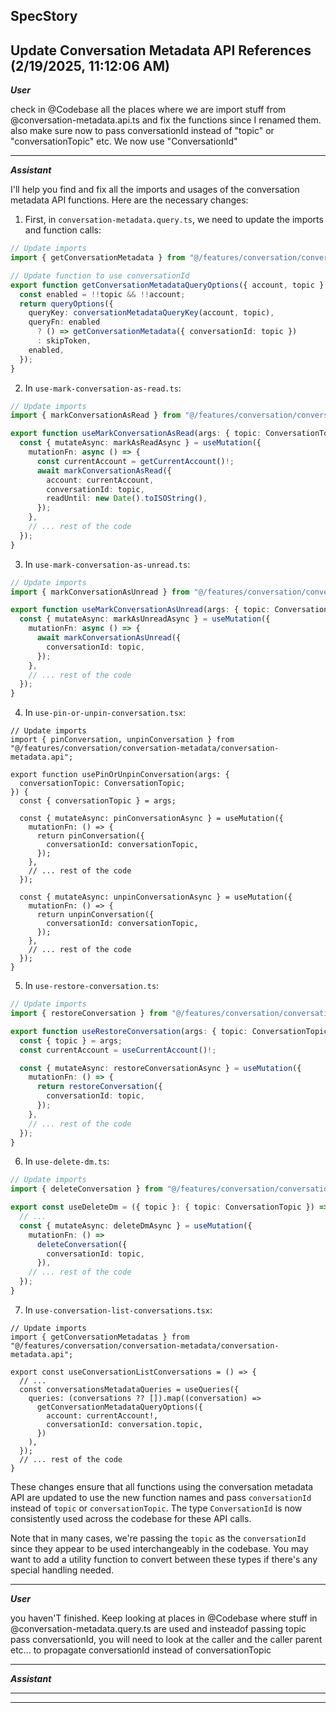 ## SpecStory

## Update Conversation Metadata API References (2/19/2025, 11:12:06 AM)

_**User**_

check in @Codebase  all the places where we are import stuff from @conversation-metadata.api.ts and fix the functions since I renamed them. also make sure now to pass conversationId instead of "topic" or "conversationTopic" etc. We now use "ConversationId"

---

_**Assistant**_

I'll help you find and fix all the imports and usages of the conversation metadata API functions. Here are the necessary changes:

1. First, in `conversation-metadata.query.ts`, we need to update the imports and function calls:

```typescript:features/conversation/conversation-metadata/conversation-metadata.query.ts
// Update imports
import { getConversationMetadata } from "@/features/conversation/conversation-metadata/conversation-metadata.api";

// Update function to use conversationId
export function getConversationMetadataQueryOptions({ account, topic }: IArgs) {
  const enabled = !!topic && !!account;
  return queryOptions({
    queryKey: conversationMetadataQueryKey(account, topic),
    queryFn: enabled
      ? () => getConversationMetadata({ conversationId: topic })
      : skipToken,
    enabled,
  });
}
```

2. In `use-mark-conversation-as-read.ts`:

```typescript:features/conversation/hooks/use-mark-conversation-as-read.ts
// Update imports
import { markConversationAsRead } from "@/features/conversation/conversation-metadata/conversation-metadata.api";

export function useMarkConversationAsRead(args: { topic: ConversationTopic }) {
  const { mutateAsync: markAsReadAsync } = useMutation({
    mutationFn: async () => {
      const currentAccount = getCurrentAccount()!;
      await markConversationAsRead({
        account: currentAccount,
        conversationId: topic,
        readUntil: new Date().toISOString(),
      });
    },
    // ... rest of the code
  });
}
```

3. In `use-mark-conversation-as-unread.ts`:

```typescript:features/conversation/hooks/use-mark-conversation-as-unread.ts
// Update imports
import { markConversationAsUnread } from "@/features/conversation/conversation-metadata/conversation-metadata.api";

export function useMarkConversationAsUnread(args: { topic: ConversationTopic }) {
  const { mutateAsync: markAsUnreadAsync } = useMutation({
    mutationFn: async () => {
      await markConversationAsUnread({
        conversationId: topic,
      });
    },
    // ... rest of the code
  });
}
```

4. In `use-pin-or-unpin-conversation.tsx`:

```typescript:features/conversation-list/hooks/use-pin-or-unpin-conversation.tsx
// Update imports
import { pinConversation, unpinConversation } from "@/features/conversation/conversation-metadata/conversation-metadata.api";

export function usePinOrUnpinConversation(args: {
  conversationTopic: ConversationTopic;
}) {
  const { conversationTopic } = args;

  const { mutateAsync: pinConversationAsync } = useMutation({
    mutationFn: () => {
      return pinConversation({
        conversationId: conversationTopic,
      });
    },
    // ... rest of the code
  });

  const { mutateAsync: unpinConversationAsync } = useMutation({
    mutationFn: () => {
      return unpinConversation({
        conversationId: conversationTopic,
      });
    },
    // ... rest of the code
  });
}
```

5. In `use-restore-conversation.ts`:

```typescript:features/conversation-list/hooks/use-restore-conversation.ts
// Update imports
import { restoreConversation } from "@/features/conversation/conversation-metadata/conversation-metadata.api";

export function useRestoreConversation(args: { topic: ConversationTopic }) {
  const { topic } = args;
  const currentAccount = useCurrentAccount()!;

  const { mutateAsync: restoreConversationAsync } = useMutation({
    mutationFn: () => {
      return restoreConversation({
        conversationId: topic,
      });
    },
    // ... rest of the code
  });
}
```

6. In `use-delete-dm.ts`:

```typescript:features/conversation-list/hooks/use-delete-dm.ts
// Update imports
import { deleteConversation } from "@/features/conversation/conversation-metadata/conversation-metadata.api";

export const useDeleteDm = ({ topic }: { topic: ConversationTopic }) => {
  // ...
  const { mutateAsync: deleteDmAsync } = useMutation({
    mutationFn: () =>
      deleteConversation({
        conversationId: topic,
      }),
    // ... rest of the code
  });
}
```

7. In `use-conversation-list-conversations.tsx`:

```typescript:features/conversation-list/use-conversation-list-conversations.tsx
// Update imports
import { getConversationMetadatas } from "@/features/conversation/conversation-metadata/conversation-metadata.api";

export const useConversationListConversations = () => {
  // ...
  const conversationsMetadataQueries = useQueries({
    queries: (conversations ?? []).map((conversation) =>
      getConversationMetadataQueryOptions({
        account: currentAccount!,
        conversationId: conversation.topic,
      })
    ),
  });
  // ... rest of the code
}
```

These changes ensure that all functions using the conversation metadata API are updated to use the new function names and pass `conversationId` instead of `topic` or `conversationTopic`. The type `ConversationId` is now consistently used across the codebase for these API calls.

Note that in many cases, we're passing the `topic` as the `conversationId` since they appear to be used interchangeably in the codebase. You may want to add a utility function to convert between these types if there's any special handling needed.

---

_**User**_

you haven'T finished. Keep looking at places in @Codebase  where stuff in @conversation-metadata.query.ts are used and insteadof passing topic pass conversationId, you will need to look at the caller and the caller parent etc... to propagate conversationId instead of conversationTopic

---

_**Assistant**_



---



---

